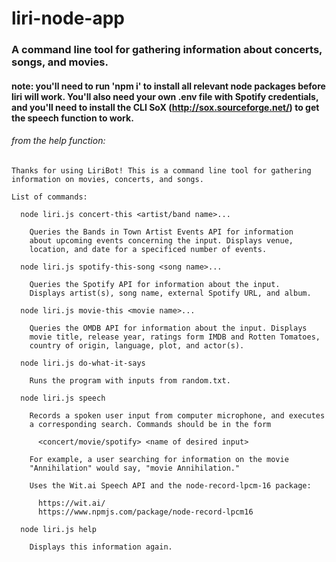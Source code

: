 # liri-node-app

### A command line tool for gathering information about concerts, songs, and movies.

#### note: you'll need to run 'npm i' to install all relevant node packages before liri will work. You'll also need your own .env file with Spotify credentials, and you'll need to install the CLI SoX (http://sox.sourceforge.net/) to get the speech function to work.

###### from the help function:

    Thanks for using LiriBot! This is a command line tool for gathering
    information on movies, concerts, and songs.

    List of commands:

      node liri.js concert-this <artist/band name>...

        Queries the Bands in Town Artist Events API for information
        about upcoming events concerning the input. Displays venue,
        location, and date for a specificed number of events.

      node liri.js spotify-this-song <song name>...

        Queries the Spotify API for information about the input.
        Displays artist(s), song name, external Spotify URL, and album.

      node liri.js movie-this <movie name>...

        Queries the OMDB API for information about the input. Displays
        movie title, release year, ratings form IMDB and Rotten Tomatoes,
        country of origin, language, plot, and actor(s).

      node liri.js do-what-it-says

        Runs the program with inputs from random.txt.

      node liri.js speech

        Records a spoken user input from computer microphone, and executes
        a corresponding search. Commands should be in the form

          <concert/movie/spotify> <name of desired input>

        For example, a user searching for information on the movie
        "Annihilation" would say, "movie Annihilation."

        Uses the Wit.ai Speech API and the node-record-lpcm-16 package:

          https://wit.ai/
          https://www.npmjs.com/package/node-record-lpcm16

      node liri.js help

        Displays this information again.


